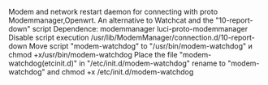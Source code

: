 Modem and network restart daemon for connecting  with proto Modemmanager,Openwrt. An alternative to Watchcat and the "10-report-down" script
Dependence: modemmanager luci-proto-modemmanager
Disable script execution /usr/lib/ModemManager/connection.d/10-report-down
Move script "modem-watchdog"   to "/usr/bin/modem-watchdog" и chmod +x/usr/bin/modem-watchdog
Place the file "modem-watchdog(etcinit.d)"  in "/etc/init.d/modem-watchdog" rename to "modem-watchdog" and chmod +x /etc/init.d/modem-watchdog
